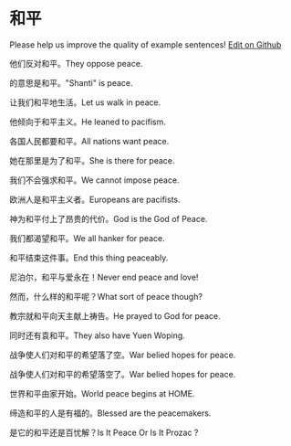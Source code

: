 # 和平

Please help us improve the quality of example sentences! [Edit on Github](https://github.com/jiyushe/jiyu-example-sentence-source/blob/main/chinese/heping.md)

<p><span class="chinese">他们反对和平。</span><span class="english">They oppose peace.</span></p>

<p><span class="chinese">的意思是和平。</span><span class="english">"Shanti" is peace.</span></p>

<p><span class="chinese">让我们和平地生活。</span><span class="english">Let us walk in peace.</span></p>

<p><span class="chinese">他倾向于和平主义。</span><span class="english">He leaned to pacifism.</span></p>

<p><span class="chinese">各国人民都要和平。</span><span class="english">All nations want peace.</span></p>

<p><span class="chinese">她在那里是为了和平。</span><span class="english">She is there for peace.</span></p>

<p><span class="chinese">我们不会强求和平。</span><span class="english">We cannot impose peace.</span></p>

<p><span class="chinese">欧洲人是和平主义者。</span><span class="english">Europeans are pacifists.</span></p>

<p><span class="chinese">神为和平付上了昂贵的代价。</span><span class="english">God is the God of Peace.</span></p>

<p><span class="chinese">我们都渴望和平。</span><span class="english">We all hanker for peace.</span></p>

<p><span class="chinese">和平结束这件事。</span><span class="english">End this thing peaceably.</span></p>

<p><span class="chinese">尼泊尔，和平与爱永在！</span><span class="english">Never end peace and love!</span></p>

<p><span class="chinese">然而，什么样的和平呢？</span><span class="english">What sort of peace though?</span></p>

<p><span class="chinese">教宗就和平向天主献上祷告。</span><span class="english">He prayed to God for peace.</span></p>

<p><span class="chinese">同时还有袁和平。</span><span class="english">They also have Yuen Woping.</span></p>

<p><span class="chinese">战争使人们对和平的希望落了空。</span><span class="english">War belied hopes for peace.</span></p>

<p><span class="chinese">战争使人们对和平的希望落空了。</span><span class="english">War belied hopes for peace.</span></p>

<p><span class="chinese">世界和平由家开始。</span><span class="english">World peace begins at HOME.</span></p>

<p><span class="chinese">缔造和平的人是有福的。</span><span class="english">Blessed are the peacemakers.</span></p>

<p><span class="chinese">是它的和平还是百忧解？</span><span class="english">Is It Peace Or Is It Prozac ?</span></p>

